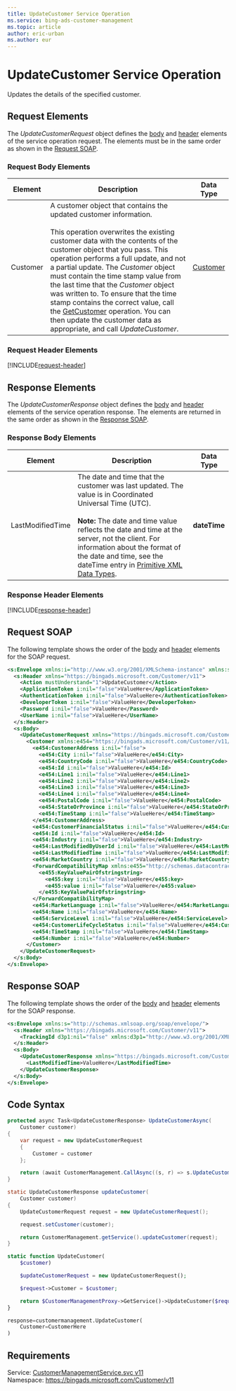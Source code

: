 ```yaml
---
title: UpdateCustomer Service Operation
ms.service: bing-ads-customer-management
ms.topic: article
author: eric-urban
ms.author: eur
---
```

# UpdateCustomer Service Operation
Updates the details of the specified customer.

## <a name="request"></a>Request Elements
The *UpdateCustomerRequest* object defines the [body](#request-body) and [header](#request-header) elements of the service operation request. The elements must be in the same order as shown in the [Request SOAP](#request-soap). 

### <a name="request-body"></a>Request Body Elements

|Element|Description|Data Type|
|-----------|---------------|-------------|
|<a name="customer"></a>Customer|A customer object that contains the updated customer information.<br /><br />This operation overwrites the existing customer data with the contents of the customer object that you pass. This operation performs a full update, and not a partial update. The *Customer* object must contain the time stamp value from the last time that the *Customer* object was written to. To ensure that the time stamp contains the correct value, call the [GetCustomer](../customer-management/getcustomer.md) operation. You can then update the customer data as appropriate, and call *UpdateCustomer*.|[Customer](customer.md)|

### <a name="request-header"></a>Request Header Elements
[!INCLUDE[request-header](./includes/request-header.md)]

## <a name="response"></a>Response Elements
The *UpdateCustomerResponse* object defines the [body](#response-body) and [header](#response-header) elements of the service operation response. The elements are returned in the same order as shown in the [Response SOAP](#response-soap).

### <a name="response-body"></a>Response Body Elements

|Element|Description|Data Type|
|-----------|---------------|-------------|
|<a name="lastmodifiedtime"></a>LastModifiedTime|The date and time that the customer was last updated. The value is in Coordinated Universal Time (UTC).<br/><br/>**Note:** The date and time value reflects the date and time at the server, not the client. For information about the format of the date and time, see the dateTime entry in [Primitive XML Data Types](https://go.microsoft.com/fwlink/?linkid=859198).|**dateTime**|

### <a name="response-header"></a>Response Header Elements
[!INCLUDE[response-header](./includes/response-header.md)]

## <a name="request-soap"></a>Request SOAP
The following template shows the order of the [body](#request-body) and [header](#request-header) elements for the SOAP request.

```xml
<s:Envelope xmlns:i="http://www.w3.org/2001/XMLSchema-instance" xmlns:s="http://schemas.xmlsoap.org/soap/envelope/">
  <s:Header xmlns="https://bingads.microsoft.com/Customer/v11">
    <Action mustUnderstand="1">UpdateCustomer</Action>
    <ApplicationToken i:nil="false">ValueHere</ApplicationToken>
    <AuthenticationToken i:nil="false">ValueHere</AuthenticationToken>
    <DeveloperToken i:nil="false">ValueHere</DeveloperToken>
    <Password i:nil="false">ValueHere</Password>
    <UserName i:nil="false">ValueHere</UserName>
  </s:Header>
  <s:Body>
    <UpdateCustomerRequest xmlns="https://bingads.microsoft.com/Customer/v11">
      <Customer xmlns:e454="https://bingads.microsoft.com/Customer/v11/Entities" i:nil="false">
        <e454:CustomerAddress i:nil="false">
          <e454:City i:nil="false">ValueHere</e454:City>
          <e454:CountryCode i:nil="false">ValueHere</e454:CountryCode>
          <e454:Id i:nil="false">ValueHere</e454:Id>
          <e454:Line1 i:nil="false">ValueHere</e454:Line1>
          <e454:Line2 i:nil="false">ValueHere</e454:Line2>
          <e454:Line3 i:nil="false">ValueHere</e454:Line3>
          <e454:Line4 i:nil="false">ValueHere</e454:Line4>
          <e454:PostalCode i:nil="false">ValueHere</e454:PostalCode>
          <e454:StateOrProvince i:nil="false">ValueHere</e454:StateOrProvince>
          <e454:TimeStamp i:nil="false">ValueHere</e454:TimeStamp>
        </e454:CustomerAddress>
        <e454:CustomerFinancialStatus i:nil="false">ValueHere</e454:CustomerFinancialStatus>
        <e454:Id i:nil="false">ValueHere</e454:Id>
        <e454:Industry i:nil="false">ValueHere</e454:Industry>
        <e454:LastModifiedByUserId i:nil="false">ValueHere</e454:LastModifiedByUserId>
        <e454:LastModifiedTime i:nil="false">ValueHere</e454:LastModifiedTime>
        <e454:MarketCountry i:nil="false">ValueHere</e454:MarketCountry>
        <ForwardCompatibilityMap xmlns:e455="http://schemas.datacontract.org/2004/07/System.Collections.Generic" i:nil="false">
          <e455:KeyValuePairOfstringstring>
            <e455:key i:nil="false">ValueHere</e455:key>
            <e455:value i:nil="false">ValueHere</e455:value>
          </e455:KeyValuePairOfstringstring>
        </ForwardCompatibilityMap>
        <e454:MarketLanguage i:nil="false">ValueHere</e454:MarketLanguage>
        <e454:Name i:nil="false">ValueHere</e454:Name>
        <e454:ServiceLevel i:nil="false">ValueHere</e454:ServiceLevel>
        <e454:CustomerLifeCycleStatus i:nil="false">ValueHere</e454:CustomerLifeCycleStatus>
        <e454:TimeStamp i:nil="false">ValueHere</e454:TimeStamp>
        <e454:Number i:nil="false">ValueHere</e454:Number>
      </Customer>
    </UpdateCustomerRequest>
  </s:Body>
</s:Envelope>
```

## <a name="response-soap"></a>Response SOAP
The following template shows the order of the [body](#response-body) and [header](#response-header) elements for the SOAP response.

```xml
<s:Envelope xmlns:s="http://schemas.xmlsoap.org/soap/envelope/">
  <s:Header xmlns="https://bingads.microsoft.com/Customer/v11">
    <TrackingId d3p1:nil="false" xmlns:d3p1="http://www.w3.org/2001/XMLSchema-instance">ValueHere</TrackingId>
  </s:Header>
  <s:Body>
    <UpdateCustomerResponse xmlns="https://bingads.microsoft.com/Customer/v11">
      <LastModifiedTime>ValueHere</LastModifiedTime>
    </UpdateCustomerResponse>
  </s:Body>
</s:Envelope>
```

## <a name="example"></a>Code Syntax
```csharp
protected async Task<UpdateCustomerResponse> UpdateCustomerAsync(
	Customer customer)
{
	var request = new UpdateCustomerRequest
	{
		Customer = customer
	};

	return (await CustomerManagement.CallAsync((s, r) => s.UpdateCustomerAsync(r), request));
}
```
```java
static UpdateCustomerResponse updateCustomer(
	Customer customer)
{
	UpdateCustomerRequest request = new UpdateCustomerRequest();

	request.setCustomer(customer);

	return CustomerManagement.getService().updateCustomer(request);
}
```
```php
static function UpdateCustomer(
	$customer)

	$updateCustomerRequest = new UpdateCustomerRequest();

	$request->Customer = $customer;

	return $CustomerManagementProxy->GetService()->UpdateCustomer($request);
}
```
```python
response=customermanagement.UpdateCustomer(
	Customer=CustomerHere
)
```

## Requirements
Service: [CustomerManagementService.svc v11](https://clientcenter.api.bingads.microsoft.com/Api/CustomerManagement/v11/CustomerManagementService.svc)  
Namespace: https://bingads.microsoft.com/Customer/v11  


